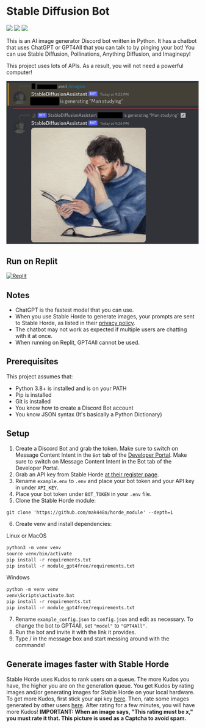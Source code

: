 # Stable Diffusion Bot

![](https://img.shields.io/github/license/mak448a/Stable-Diffusion-Bot)
![](https://img.shields.io/github/contributors/mak448a/Stable-Diffusion-Bot)
![](https://img.shields.io/github/repo-size/mak448a/Stable-Diffusion-Bot)

This is an AI image generator Discord bot written in Python. It has a chatbot that uses ChatGPT or GPT4All
that you can talk to by pinging your bot! You can use Stable Diffusion, Pollinations, Anything Diffusion, and Imaginepy!

This project uses lots of APIs. As a result, you will not need a powerful computer!

![](demo.png)

## Run on Replit

[![Replit](https://img.shields.io/badge/replit-667881?style=for-the-badge&logo=replit&logoColor=red)](https://replit.com/new/github/mak448a/Stable-Diffusion-Bot)

## Notes

- ChatGPT is the fastest model that you can use.
- When you use Stable Horde to generate images, your prompts are sent to Stable Horde, as listed in their [privacy policy](https://stablehorde.net/privacy). 
- The chatbot may not work as expected if multiple users are chatting with it at once. 
- When running on Replit, GPT4All cannot be used.


## Prerequisites
This project assumes that:
- Python 3.8+ is installed and is on your PATH
- Pip is installed
- Git is installed
- You know how to create a Discord Bot account
- You know JSON syntax (It's basically a Python Dictionary)


## Setup
1. Create a Discord Bot and grab the token. Make sure to switch on Message Content Intent in the `Bot` tab of the [Developer Portal](https://discord.com/developers/applications).
Make sure to switch on Message Content Intent in the Bot tab of the Developer Portal.
2. Grab an API key from Stable Horde [at their register page](https://stablehorde.net/register).
3. Rename `example.env` to `.env` and place your bot token and your API key in under `API_KEY`.
4. Place your bot token under `BOT_TOKEN` in your `.env` file.
5. Clone the Stable Horde module:
```shell
git clone 'https://github.com/mak448a/horde_module' --depth=1
```
6. Create venv and install dependencies:

Linux or MacOS
```shell
python3 -m venv venv
source venv/bin/activate
pip install -r requirements.txt
pip install -r module_gpt4free/requirements.txt
```
Windows
```shell
python -m venv venv
venv\Scripts\activate.bat
pip install -r requirements.txt
pip install -r module_gpt4free/requirements.txt
```
7. Rename `example_config.json` to `config.json` and edit as necessary. To change the bot to GPT4All, set `"model"` to `"GPT4All"`.
8. Run the bot and invite it with the link it provides.
9. Type / in the message box and start messing around with the commands!


## Generate images faster with Stable Horde
Stable Horde uses Kudos to rank users on a queue. The more Kudos you have, the higher you are on the generation queue.
You get Kudos by rating images and/or generating images for Stable Horde
on your local hardware.
To get more Kudos, first stick your api key [here](https://tinybots.net/artbot/settings).
Then, rate some images generated by other users [here](https://tinybots.net/artbot/rate).
After rating for a few minutes, you will have more Kudos!
**IMPORTANT: When an image says, "This rating must be x," you must rate it that. This picture is used as a Captcha to avoid spam.**
